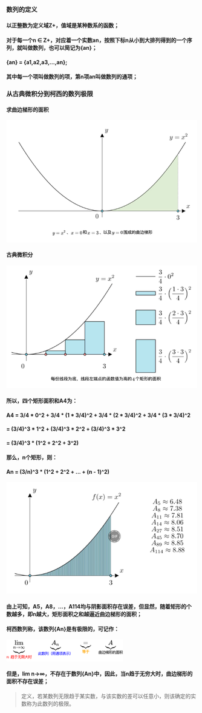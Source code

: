 ### 数列的定义
#### 以正整数为定义域Z+，值域是某种数系的函数；
#### 对于每一个n ∈ Z+，对应着一个实数an，按照下标n从小到大排列得到的一个序列，就叫做数列，也可以简记为{an}；
#### {an} = {a1,a2,a3,...,an};
#### 其中每一个项叫做数列的项，第n项an叫做数列的通项；

### 从古典微积分到柯西的数列极限
#### 求曲边梯形的面积
    
![](../resource/math/曲边梯形.png)

#### 古典微积分
![](../resource/math/曲边梯形面积四等份.png)

#### 所以，四个矩形面积和A4为：
#### A4 = 3/4 * 0^2 + 3/4 * (1 * 3/4)^2 + 3/4 * (2 * 3/4)^2 + 3/4 * (3 * 3/4)^2
#### = (3/4)^3 * 1^2 + (3/4)^3 * 2^2 + (3/4)^3 * 3^2
#### = (3/4)^3 * (1^2 + 2^2 + 3^2)

#### 那么，n个矩形，则：
#### An = (3/n)^3 * (1^2 + 2^2 + ... + (n - 1)^2)

![](../resource/math/曲边梯形面积多等份.png)

#### 由上可知，A5，A8，...，A114均与阴影面积存在误差，但显然，随着矩形的个数越多，即n越大，矩形面积之和越逼近曲边梯形的面积；

#### 柯西数列称，该数列{An}是有极限的，可记作：
![](../resource/math/数列An的极限表示.png)

#### 但是，lim n->∞，不存在于数列{An}中，因此，当n趋于无穷大时，曲边梯形的面积不存在误差；

> 定义，若某数列无限趋于某实数，与该实数的差可以任意小，则该确定的实数称为此数列的极限。


